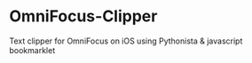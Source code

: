 OmniFocus-Clipper
=================

Text clipper for OmniFocus on iOS using Pythonista &amp; javascript bookmarklet